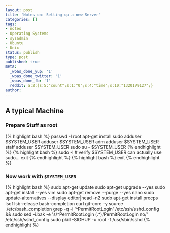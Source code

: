 ```yaml
---
layout: post
title: 'Notes on: Setting up a new Server'
categories: []
tags:
- notes
- Operating Systems
- sysadmin
- Ubuntu
- Unix
status: publish
type: post
published: true
meta:
  _wpas_done_yup: '1'
  _wpas_done_twitter: '1'
  _wpas_done_fb: '1'
  reddit: a:2:{s:5:"count";s:1:"0";s:4:"time";s:10:"1320179127";}
author: 
---
```

## A typical Machine
### Prepare Stuff as root
{% highlight bash %}
passwd -l root
apt-get install sudo
adduser $SYSTEM_USER
adduser $SYSTEM_USER adm
adduser $SYSTEM_USER staff
adduser $SYSTEM_USER sudo
su - $SYSTEM_USER
{% endhighlight %}
{% highlight bash %}
sudo -l # verify $SYSTEM_USER can actually use sudo...
exit
{% endhighlight %}
{% highlight bash %}
exit
{% endhighlight %}
### Now work with `$SYSTEM_USER`
{% highlight bash %}
sudo apt-get update
sudo apt-get upgrade --yes
sudo apt-get install --yes vim
sudo apt-get remove --purge --yes nano
sudo update-alternatives --display editor|head -n2
sudo apt-get install procps lsof lsb-release bash-completion curl git-core -y
source ./etc/bash_completion
grep -q -i '^PermitRootLogin' /etc/ssh/sshd_config &amp;&amp; sudo sed -i.bak -e 's/^PermitRootLogin (.*)/PermitRootLogin no/' /etc/ssh/sshd_config
sudo pkill -SIGHUP -u root -f /usr/sbin/sshd
{% endhighlight %}
